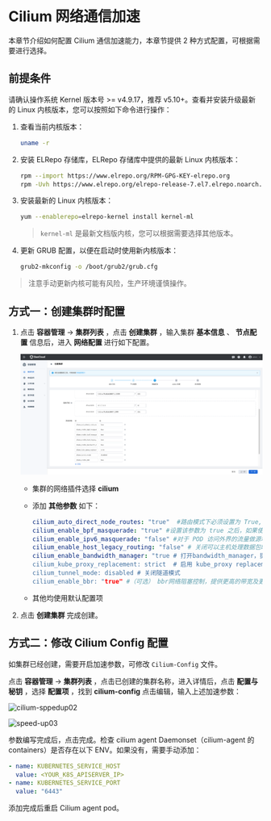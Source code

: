 # Cilium 网络通信加速

本章节介绍如何配置 Cilium 通信加速能力，本章节提供 2 种方式配置，可根据需要进行选择。

## 前提条件

请确认操作系统 Kernel 版本号 >= v4.9.17，推荐 v5.10+。查看并安装升级最新的 Linux 内核版本，您可以按照如下命令进行操作：

1. 查看当前内核版本：

    ```bash
    uname -r
    ```

2. 安装 ELRepo 存储库，ELRepo 存储库中提供的最新 Linux 内核版本：

    ```bash
    rpm --import https://www.elrepo.org/RPM-GPG-KEY-elrepo.org
    rpm -Uvh https://www.elrepo.org/elrepo-release-7.el7.elrepo.noarch.rpm
    ```

3. 安装最新的 Linux 内核版本：

    ```bash
    yum --enablerepo=elrepo-kernel install kernel-ml
    ```

    > `kernel-ml` 是最新文档版内核，您可以根据需要选择其他版本。

4. 更新 GRUB 配置，以便在启动时使用新内核版本：

    ```bash
    grub2-mkconfig -o /boot/grub2/grub.cfg
    ```

> 注意手动更新内核可能有风险，生产环境谨慎操作。

## 方式一：创建集群时配置

1. 点击 **容器管理** -> **集群列表** ，点击 **创建集群** ，输入集群 **基本信息** 、 **节点配置** 信息后，进入 **网络配置** 进行如下配置。

    ![cilium_speedup01](../../images/cilium_speedup001.png)

    - 集群的网络插件选择 **cilium**
    - 添加 **其他参数** 如下：

        ```yaml
        cilium_auto_direct_node_routes: "true"  #路由模式下必须设置为 True, 否则无法路由跨节点流量
        cilium_enable_bpf_masquerade: "true" #设置该参数为 true 之后，如果使用了 masquerading 特性，那么会基于 eBPF 来替代 iptables 的实现，需要内核 5.10 及之后版本，否则就算开启也会降级到 iptables 实现
        cilium_enable_ipv6_masquerade: "false" #对于 POD 访问外界的流量做源地址转换，如果使用 tunnel 模式需要开启，如果是通过 BGP 打通了物理网络则禁用
        cilium_enable_host_legacy_routing: "false" # 关闭可以主机处理数据包时绕过其内核协议栈，加快数据转发。默认情况下打开，但如果主机内核不支持，则回退到传统行为
        cilium_enable_bandwidth_manager: "true # 打开bandwidth_manager，提高tcp、udp的性能
        cilium_kube_proxy_replacement: strict  # 启用 kube_proxy replacement 功能，需要删除 kube_proxy 组件
        cilium_tunnel_mode: disabled # 关闭隧道模式
        cilium_enable_bbr: "true" #（可选） bbr网络阻塞控制，提供更高的带宽及更低的延时。要求内核大于5.18
        ```

    - 其他均使用默认配置项

1. 点击 **创建集群** 完成创建。

## 方式二：修改 Cilium Config 配置

如集群已经创建，需要开启加速参数，可修改 `Cilium-Config` 文件。

点击 **容器管理** -> **集群列表** ，点击已创建的集群名称，进入详情后，点击 **配置与秘钥** ，选择 **配置项** ，找到 **cilium-config** 点击编辑，输入上述加速参数：

![cilium-sppedup02](https://docs.daocloud.io/daocloud-docs-images/docs/zh/docs/network/images/cilium-speedup02.jpg)

![speed-up03](https://docs.daocloud.io/daocloud-docs-images/docs/zh/docs/network/images/cilium-sppedup03.jpg)

参数编写完成后，点击完成。检查 cilium agent Daemonset（cilium-agent 的 containers）是否存在以下 ENV。如果没有，需要手动添加：

```yaml
- name: KUBERNETES_SERVICE_HOST
  value: <YOUR_K8S_APISERVER_IP>
- name: KUBERNETES_SERVICE_PORT
  value: "6443"
```

添加完成后重启 Cilium agent pod。
